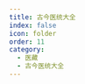 ```yaml
---
title: 古今医统大全
index: false
icon: folder
order: 11
category:
  - 医藏
  - 古今医统大全
---
```


<AutoCatalog  />
